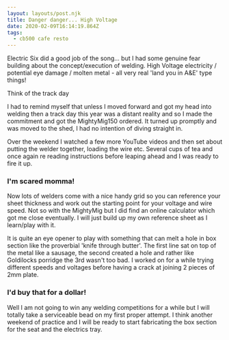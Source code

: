 ```yaml
---
layout: layouts/post.njk
title: Danger danger... High Voltage
date: 2020-02-09T16:14:19.864Z
tags:
  - cb500 cafe resto
---
```

Electric Six did a good job of the song... but I had some genuine fear building about the concept/execution of welding. High Voltage electricity / potential eye damage / molten metal - all very real 'land you in A&E' type things!

Think of the track day

I had to remind myself that unless I moved forward and got my head into welding then a track day this year was a distant reality and so I made the commitment and got the MightyMig150 ordered. It turned up promptly and was moved to the shed, I had no intention of diving straight in. 

Over the weekend I watched a few more YouTube videos and then set about putting the welder together, loading the wire etc. Several cups of tea and once again re reading instructions before leaping ahead and I was ready to fire it up.

### I'm scared momma! 

Now lots of welders come with a nice handy grid so you can reference your sheet thickness and work out the starting point for your voltage and wire speed. Not so with the MightyMig but I did find an online calculator which got me close eventually. I will just build up my own reference sheet as I learn/play with it.

It is quite an eye opener to play with something that can melt a hole in box section like the proverbial 'knife through butter'. The first line sat on top of the metal like a sausage, the second created a hole and rather like Goldilocks porridge the 3rd wasn't too bad.  I worked on for a while trying different speeds and voltages before having a crack at joining 2 pieces of 2mm plate. 

### I'd buy that for a dollar! 

Well I am not going to win any welding competitions for a while but I will totally take a serviceable bead on my first proper attempt. I think another weekend of practice and I will be ready to start fabricating the box section for the seat and the electrics tray.
